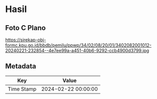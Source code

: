 # Hasil

## Foto C Plano

https://sirekap-obj-formc.kpu.go.id/bbdb/pemilu/ppwp/34/02/08/20/01/3402082001012-20240221-232854--4e7ee99a-a451-40b6-9292-ccb4900d3799.jpg


## Metadata

| Key        | Value               |
| ---------- | ------------------- |
| Time Stamp | 2024-02-22 00:00:00 |




